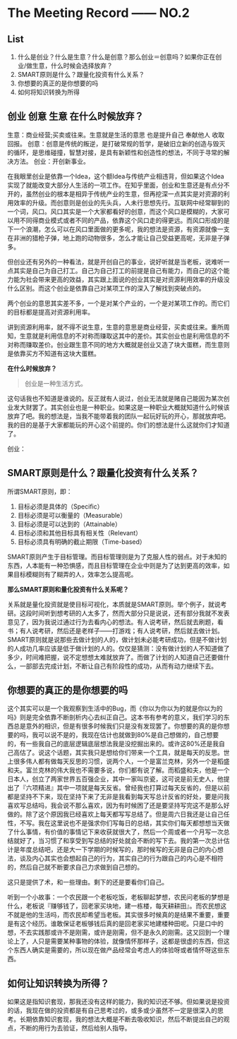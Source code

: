 # The Meeting Record —— NO.2
## List
1. 什么是创业？什么是生意？什么是创意？那么创业＝创意吗？如果你正在创业/做生意，什么时候会选择放弃？
2. SMART原则是什么？跟量化投资有什么关系？
3. 你想要的真正的是你想要的吗
4. 如何将知识转换为所得

## 创业 创意 生意 在什么时候放弃？
生意：商业经营;买卖或往来。生意就是生活的意思 也是提升自己 奉献他人 收取回报。
创意：创意是传统的叛逆，是打破常规的哲学，是破旧立新的创造与毁灭的循环，是思维碰撞，智慧对接，是具有新颖性和创造性的想法，不同于寻常的解决方法。
创业：开创新事业。

在我眼里创业是依靠一个Idea，这个额Idea与传统产业相违背，但如果这个Idea实现了就能改变大部分人生活的一项工作。在知乎里面，创业和生意还是有点分不开的，虽然创业的根本是相异于传统产业的生意，但再挖深一点其实是对资源的利用效率的升级。而创意则是创业的先头兵，人未行思想先行。互联网中经常聊到的一个词，风口。风口其实是一个大家都看好的创意，而这个风口是模糊的，大家可以用不同得商业模式或者不同的产品，依靠这个风口走的得更远。而风口形成的是下一个浪潮，怎么可以在风口里面做的更多呢，我的想法是资源，有资源就像一支在非洲的猎枪子弹，地上跑的动物很多，怎么才能让自己受益更高呢，无非是子弹多。

但创业还有另外的一种看法，就是开创自己的事业，说好听就是当老板，说难听一点其实是自己为自己打工。自己为自己打工的前提是自己有能力，而自己的这个能力能为社会带来更高的效益，其实跟上面说的创业其实是对资源利用效率的升级没什么区别。而这个创业是依靠自己对某项工作的深入了解找到突破点的。

两个创业的意思其实差不多，一个是对某个产业的，一个是对某项工作的。而它们的目标都是提高对资源利用率。

讲到资源利用率，就不得不说生意，生意的意思是商业经营，买卖或往来。重所周知，生意就是利用信息的不对称而赚取这其中的差价。其实创业也是利用信息的不对称而赚取差价。创业跟生意不同的地方大概就是创业又造了块大蛋糕，而生意则是依靠买方不知道有这块大蛋糕。

**在什么时候放弃？**
>创业是一种生活方式。

这句话我也不知道是谁说的。反正就有人说过，创业无法就是赌自己能因为某次创业发大财罢了。其实创业也是一种职业。如果这是一种职业大概就知道什么时候该放弃了吧。我的想法是，当我不能带着我的团队一起玩好玩的开心，那就放弃吧。我的目的是基于大家都能玩的开心这个前提的。你们的想法是什么这就你们才知道了。

创业：

## SMART原则是什么？跟量化投资有什么关系？
所谓SMART原则，即：  

1. 目标必须是具体的（Specific）
2. 目标必须是可以衡量的（Measurable）
3. 目标必须是可以达到的（Attainable）
4. 目标必须和其他目标具有相关性（Relevant）
5. 目标必须具有明确的截止期限（Time-based）

SMART原则产生于目标管理。而目标管理则是为了克服人性的弱点。对于未知的东西，人本能有一种恐惧感，而且目标管理在企业中则是为了达到更高的效率，如果目标模糊则有了糊弄的人，效率怎么提高呢。

**那么SMART原则和量化投资有什么关系呢？**

关系就是量化投资就是使目标可视化，本质就是SMART原则。举个例子，就说考研。这段时间听到想考研的人太多了，然而大部分只是说说，还有部分我就不发表意见了，因为我说过通过行为去看内心的想法。有人说考研，然后就去刷题，看书；有人说考研，然后还是老样子——打游戏；有人说考研，然后就去做计划。SMART原则就是说那些去做计划的人的，做计划未必能考研成功，但是不做计划的人成功几率应该是低于做计划的人的。仅仅是猜测：没有做计划的人不知道做了多少，时间难把握，说不定想想太难就放弃了。而做了计划的人知道自己还要做什么，一部部去完成计划，不断让自己有阶段性的成功，从而有动力继续下去。

## 你想要的真正的是你想要的吗
这个其实可以是一个我观察到生活中的Bug，而《你以为你以为的就是你以为的吗》则是完全依靠不断剖析内心去纠正自己。这本书有参考的意义，我们学习的东西总是意外的相识，但是有很多时候我们只是没有发现罢了。你想要的真的是你想要的吗，我可以说不是的，我现在估计也就做到80%是自己想做的，自己想要的，有一些我自己的底层逻辑底层想法我是没挖掘出来的。或许这80%还是我自己高估了。说这个话题，其实我只是想给你们带来一个工具，就是每天的反思。世上很多伟人都有做每天反思的习惯，说两个人，一个是富兰克林，另外一个是稻盛和夫。富兰克林的伟大我也不需要多说，你们都有说了解。而稻盛和夫，他是一个日本人，创立了两家世界五百强企业，其中一家叫京瓷，这可说是前无史人，他提出了『六项精进』其中一项就是每天反省。曾经我也打算过每天反省的，但是以前都是坚持不下来，现在坚持下来了无非是我看到每天写总计反省的好处，要是问我喜欢写总结吗，我会说不那么喜欢，因为有时候困了还是要坚持写完这不是那么好做的。除了这个原因我已经喜欢上每天都写写总结了。但是周六日我还是让自己任性，不写。我在这里说也不是强求你们写每日的总结，其实你们每天都想想当天做了什么事情，有价值的事情记下来收获就很大了，然后一个周或者一个月写一次总结就好了，当习惯了和享受到写总结的好处就会不断的写下去。我的第一次总计估计是年度总结吧，还是大一下学期的时候写的，那时候写的无非是自己的内心想法，谈及内心其实也会想起自己的行为，其实自己的行为跟自己的内心是不相符的，然后自己就不断要求自己力求做到自己想的。

这只是提供了术，和一些理由。剩下的还是要看你们自己。

听到一个小故事：一个农民跟一个老板吃饭，老板聊起梦想，农民问老板的梦想是什么，老板说『赚够钱了，回老家买块地，建一栋楼，每天耕耕田』。而农民想这不就是他的生活吗，而农民却希望当老板。其实很多时候真的是结果不重要，重要是有这个经历。谁敢保证老板够钱后真的是回老家买地建楼种田呢。只是口中的想，不去实践那或许不是刚需，或许是刚需，但不是永久的刚需。这又回到一个理论上了，人只是需要某种事物的体验，就像情怀那样子，这都是很虚的东西，但这个东西人确实是需要的，所以现在做产品经常会考虑人的体验呀或者情怀呀这些东西。

## 如何让知识转换为所得？
如果这是指知识套现，那我还没有这样的能力，我的知识还不够。但如果说是投资的话，我现在做的投资都是有自己思考过的，或多或少虽然不一定是很深入的思考。长期依靠知识套现，我的想法大概是不断去吸收知识，然后不断提出自己的观点，不断的用行为去验证，然后给别人指导。

